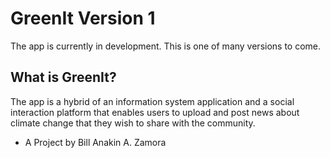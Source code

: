 # GreenIt Version 1
The app is currently in development. This is one of many versions to come. 

## What is GreenIt? 

The app is a hybrid of an information system application and a social interaction platform that enables users to upload and post news about climate change that they wish to share with the community.


- A Project by Bill Anakin A. Zamora
